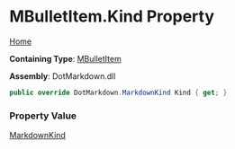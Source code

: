 # MBulletItem\.Kind Property

[Home](../../../../README.md)

**Containing Type**: [MBulletItem](../README.md)

**Assembly**: DotMarkdown\.dll

```csharp
public override DotMarkdown.MarkdownKind Kind { get; }
```

### Property Value

[MarkdownKind](../../../MarkdownKind/README.md)

